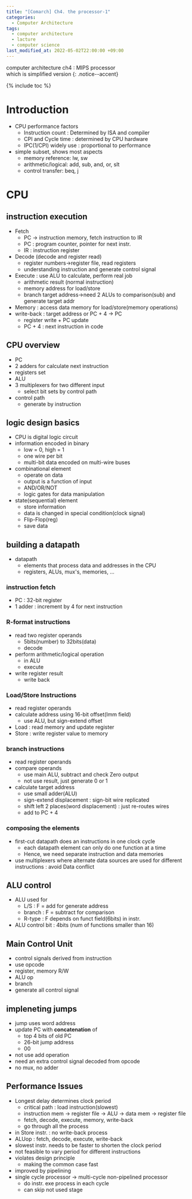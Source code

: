 ```yaml
---
title: "[Comarch] Ch4. the processor-1"
categories:
  - Computer Architecture
tags:
  - computer architecture
  - lacture
  - computer science
last_modified_at: 2022-05-02T22:00:00 +09:00
---
```

computer architecture ch4 : MIPS processor<br>
which is simplified version
{: .notice--accent}

{% include toc %}

Introduction
========

- CPU performance factors
    * Instruction count : Determined by ISA and compiler
    * CPI and Cycle time : determined by CPU hardware
    * IPC(1/CPI) widely use : proportional to performance
- simple subset, shows most aspects
    * memory reference: lw, sw
    * arithmetic/logical: add, sub, and, or, slt
    * control transfer: beq, j

CPU
======

## instruction execution
- Fetch
    * PC -> instruction memory, fetch instruction to IR
    * PC : program counter, pointer for next instr.
    * IR : instruction register
- Decode (decode and register read)
    * register numbers->register file, read registers
    * understanding instruction and generate control signal
- Execute : use ALU to calculate, perform real job
    * arithmetic result (normal instruction)
    * memory address for load/store
    * branch target address->need 2 ALUs to comparison(sub) and generate target addr
- Memory : access data memory for load/store(memory operations)
- write-back : target address or PC + 4 -> PC
    * register write + PC update
    * PC + 4 : next instruction in code

## CPU overview
- PC
- 2 adders for calculate next instruction
- registers set
- ALU
- 3 multiplexers for two different input
    * select bit sets by control path
- control path
    * generate by instruction

## logic design basics
- CPU is digital logic circuit
- information encoded in binary
    * low = 0, high = 1
    * one wire per bit
    * multi-bit data encoded on multi-wire buses
- combinational element
    * operate on data
    * output is a function of input
    * AND/OR/NOT
    * logic gates for data manipulation
- state(sequential) element
    * store information
    * data is changed in special condition(clock signal)
    * Flip-Flop(reg)
    * save data

## building a datapath
- datapath
    * elements that process data and addresses in the CPU
    * registers, ALUs, mux's, memories, ...

### instruction fetch
- PC : 32-bit register
- 1 adder : increment by 4 for next instruction

### R-format instructions
- read two register operands
    * 5bits(number) to 32bits(data)
    * decode
- perform arithmetic/logical operation
    * in ALU
    * execute
- write register result
    * write back

### Load/Store Instructions
- read register operands
- calculate address using 16-bit offset(Imm field)
    * use ALU, but sign-extend offset
- Load : read memory and update register
- Store : write register value to memory

### branch instructions
- read register operands
- compare operands
    * use main ALU, subtract and check Zero output
    * not use result, just generate 0 or 1
- calculate target address
    * use small adder(ALU)
    * sign-extend displacement : sign-bit wire replicated
    * shift left 2 places(word displacement) : just re-routes wires
    * add to PC + 4

### composing the elements
- first-cut datapath does an instructions in one clock cycle
    * each datapath element can only do one function at a time
    * Hence, we need separate instruction and data memories
- use multiplexers where alternate data sources are used for different instructions : avoid Data conflict

## ALU control
- ALU used for
    * L/S : F = add for generate address
    * branch : F = subtract for comparison
    * R-type : F depends on funct field(6bits) in instr.
- ALU control bit : 4bits (num of functions smaller than 16)

## Main Control Unit
- control signals derived from instruction
- use opcode
- register, memory R/W
- ALU op
- branch
- generate all control signal

## impleneting jumps
- jump uses word address
- update PC with **concatenation** of
    * top 4 bits of old PC
    * 26-bit jump address
    * 00
- not use add operation
- need an extra control signal decoded from opcode
- no mux, no adder

## Performance Issues
- Longest delay determines clock period
    * critical path : load instruction(slowest)
    * instruction mem -> register file -> ALU -> data mem -> register file
    * fetch, decode, execute, memory, write-back
    * go through all the process
- in Store instr. : no write-back process
- ALUop : fetch, decode, execute, write-back
- slowest instr. needs to be faster to shorten the clock period
- not feasible to vary period for different instructions
- violates design principle
    * making the common case fast
- improved by pipelining
- single cycle processor -> multi-cycle non-pipelined processor
    * do instr. exe process in each cycle
    * can skip not used stage
